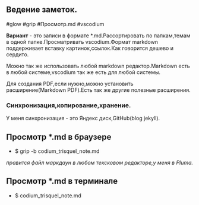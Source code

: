 ## Ведение заметок.

#glow #grip #Просмотр.md #vscodium

**Вариант** - это записи в формате *.md.Рассортировать по папкам,темам в одной папке.Просматривать vscodium.Формат markdown поддерживает вставку картинок,ссылок.Как говорится дешево и сердито.

Можно так же использовать любой markdown редактор.Markdown есть в любой системе,vscodium так же есть для любой системы.

Для создания PDF,если нужно,можно установить расширение(Markdown PDF).Есть так же другие полезные расширения.

### Синхронизация,копирование,хранение.

У меня синхронизация - это Яндекс диск,GitHub(blog jekyll).

## Просмотр *.md в браузере

- $ grip -b codium_trisquel_note.md

*правится файл маркдаун в любом тексковом редакторе,у меня в Pluma.*

## Просмотр *.md в терминале

- $  codium_trisquel_note.md


